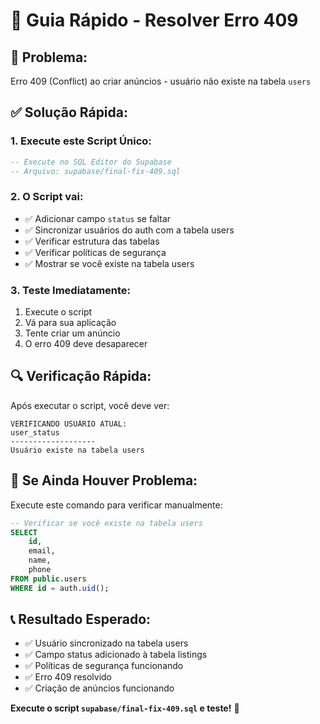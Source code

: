# 🚀 Guia Rápido - Resolver Erro 409

## 🎯 **Problema:**
Erro 409 (Conflict) ao criar anúncios - usuário não existe na tabela `users`

## ✅ **Solução Rápida:**

### **1. Execute este Script Único:**
```sql
-- Execute no SQL Editor do Supabase
-- Arquivo: supabase/final-fix-409.sql
```

### **2. O Script vai:**
- ✅ Adicionar campo `status` se faltar
- ✅ Sincronizar usuários do auth com a tabela users
- ✅ Verificar estrutura das tabelas
- ✅ Verificar políticas de segurança
- ✅ Mostrar se você existe na tabela users

### **3. Teste Imediatamente:**
1. Execute o script
2. Vá para sua aplicação
3. Tente criar um anúncio
4. O erro 409 deve desaparecer

## 🔍 **Verificação Rápida:**

Após executar o script, você deve ver:

```
VERIFICANDO USUÁRIO ATUAL:
user_status
-------------------
Usuário existe na tabela users
```

## 🎯 **Se Ainda Houver Problema:**

Execute este comando para verificar manualmente:

```sql
-- Verificar se você existe na tabela users
SELECT 
    id, 
    email, 
    name, 
    phone 
FROM public.users 
WHERE id = auth.uid();
```

## 📞 **Resultado Esperado:**

- ✅ Usuário sincronizado na tabela users
- ✅ Campo status adicionado à tabela listings
- ✅ Políticas de segurança funcionando
- ✅ Erro 409 resolvido
- ✅ Criação de anúncios funcionando

**Execute o script `supabase/final-fix-409.sql` e teste!** 🚀 